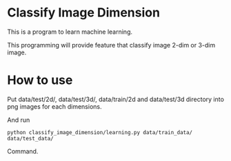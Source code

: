Classify Image Dimension
==========================

This is a program to learn machine learning.

This programming will provide feature that classify image 2-dim or 3-dim image.

# How to use

Put data/test/2d/, data/test/3d/, data/train/2d and data/test/3d directory into
png images for each dimensions.

And run


```
python classify_image_dimension/learning.py data/train_data/ data/test_data/
```

Command.
